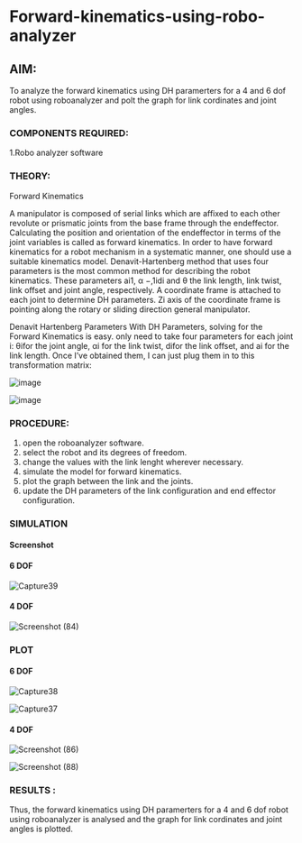 # Forward-kinematics-using-robo-analyzer

## AIM: 
To analyze the forward kinematics using DH paramerters for a 4 and 6 dof robot using roboanalyzer and polt the graph for link cordinates and joint angles.

### COMPONENTS REQUIRED:
1.Robo analyzer software  


### THEORY: 
  
Forward Kinematics

A manipulator is composed of serial links which are affixed to each other revolute or prismatic joints from the base frame through the endeffector. 
Calculating the position and orientation of the endeffector in terms of the joint variables is called as forward kinematics. 
In order to have forward kinematics for a robot mechanism in a systematic manner, one should use a suitable kinematics model. 
Denavit-Hartenberg method that uses four parameters is the most common method for describing the robot kinematics. 
These parameters ai1, α −,1idi and θ the link length, link twist, link offset and joint angle, respectively. 
A coordinate frame is attached to each joint to determine DH parameters. Zi axis of the coordinate frame is pointing along the rotary or sliding direction general manipulator.

Denavit Hartenberg Parameters
With DH Parameters, solving for the Forward Kinematics is easy.  only need to take four parameters for each joint 
i: θifor the joint angle, 
αi for the link twist, 
difor the link offset, and 
ai for the link length. Once I’ve obtained them, I can just plug them in to this transformation matrix:


![image](https://user-images.githubusercontent.com/36288975/170172719-ed7befc9-2894-4344-bfd5-be831bb05308.png)

 ![image](https://user-images.githubusercontent.com/36288975/170172766-b8aeb788-7fd7-4de7-b340-f04656707ebd.png)

 

### PROCEDURE:
1. open the roboanalyzer software.
2. select the robot and its degrees of freedom.
3. change the values with the link lenght wherever necessary.
4. simulate the model for forward kinematics.
5. plot the graph between the link and the joints.
6. update the DH parameters of the link configuration and end effector configuration.

### SIMULATION 

#### Screenshot

#### 6 DOF
![Capture39](https://user-images.githubusercontent.com/75234588/170179004-4bee09d6-661e-4bda-8e8c-9b40e5ab58f4.PNG)

#### 4 DOF
![Screenshot (84)](https://user-images.githubusercontent.com/75234588/170179125-213fc2c4-926d-47f2-b15f-7c1f39083360.png)

### PLOT 

 
#### 6 DOF

![Capture38](https://user-images.githubusercontent.com/75234588/170178987-30505364-41cb-4e70-823d-056eabcdf500.PNG)

![Capture37](https://user-images.githubusercontent.com/75234588/170178997-d2957217-7a21-42d1-bf5e-70c0f9731d92.PNG)



#### 4 DOF
![Screenshot (86)](https://user-images.githubusercontent.com/75234588/170179149-e49a2204-5177-46ab-8e4c-a1a08b93b94d.png)

![Screenshot (88)](https://user-images.githubusercontent.com/75234588/170179475-678582f0-bf73-49e5-ac6c-5fb749227815.png)

### RESULTS : 
Thus, the forward kinematics using DH paramerters for a 4 and 6 dof robot using roboanalyzer is analysed and the graph for link cordinates and joint angles is plotted.
